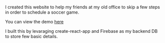 I created this website to help my friends at my old office to skip a few steps in order to schedule a soccer game.

You can view the demo <a href="https://aditya1208.github.io/soccer-gameon">here</a>

I built this by levaraging create-react-app and Firebase as my backend DB to store few basic details.

